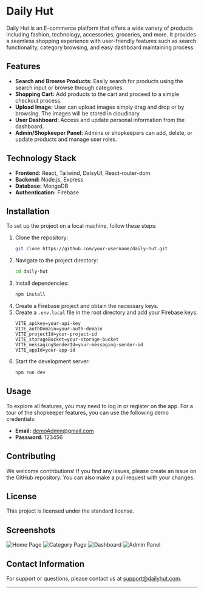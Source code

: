 # Daily Hut

Daily Hut is an E-commerce platform that offers a wide variety of products including fashion, technology, accessories, groceries, and more. It provides a seamless shopping experience with user-friendly features such as search functionality, category browsing, and easy dashboard maintaining process.

## Features

- **Search and Browse Products:** Easily search for products using the search input or browse through categories.
- **Shopping Cart:** Add products to the cart and proceed to a simple checkout process.
- **Upload Image:** User can upload images simply drag and drop or by browsing. The images will be stored in cloudinary.
- **User Dashboard:** Access and update personal information from the dashboard.
- **Admin/Shopkeeper Panel:** Admins or shopkeepers can add, delete, or update products and manage user roles.

## Technology Stack

- **Frontend:** React, Tailwind, DaisyUI, React-router-dom
- **Backend:** Node.js, Express
- **Database:** MongoDB
- **Authentication:** Firebase

## Installation

To set up the project on a local machine, follow these steps:

1. Clone the repository:
   ```bash
   git clone https://github.com/your-username/daily-hut.git
   ```
2. Navigate to the project directory:
   ```bash
   cd daily-hut
   ```
3. Install dependencies:
   ```bash
   npm install
   ```
4. Create a Firebase project and obtain the necessary keys.
5. Create a `.env.local` file in the root directory and add your Firebase keys:
   ```
   VITE_apikey=your-api-key
   VITE_authDomain=your-auth-domain
   VITE_projectId=your-project-id
   VITE_storageBucket=your-storage-bucket
   VITE_messagingSenderId=your-messaging-sender-id
   VITE_appId=your-app-id
   ```
6. Start the development server:
   ```bash
   npm run dev
   ```

## Usage

To explore all features, you may need to log in or register on the app. For a tour of the shopkeeper features, you can use the following demo credentials:

- **Email:** demoAdmin@gmail.com
- **Password:** 123456

## Contributing

We welcome contributions! If you find any issues, please create an issue on the GitHub repository. You can also make a pull request with your changes.

## License

This project is licensed under the standard license.

## Screenshots

![Home Page](https://res.cloudinary.com/dax7yvopb/image/upload/v1718992206/screencapture-daily-hut-client-vercel-app-2024-06-21-23_48_46_gxaxa6.png)
![Category Page]([url-to-screenshot](https://res.cloudinary.com/dax7yvopb/image/upload/v1718992212/screencapture-daily-hut-client-vercel-app-categories-2024-06-21-23_48_32_ilxngx.png))
![Dashboard](https://res.cloudinary.com/dax7yvopb/image/upload/v1718992219/screencapture-daily-hut-client-vercel-app-dashboard-manage-users-2024-06-21-23_48_01_djqdl7.png)
![Admin Panel]([url-to-screenshot](https://res.cloudinary.com/dax7yvopb/image/upload/v1718992219/screencapture-daily-hut-client-vercel-app-dashboard-manage-users-2024-06-21-23_48_01_djqdl7.png))

## Contact Information

For support or questions, please contact us at support@dailyhut.com.

---
